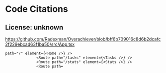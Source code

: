 # Code Citations

## License: unknown
https://github.com/Radexman/Overachiever/blob/bff6b709016c8d6b2dcafc2f229ebcad63f1ba50/src/App.tsx

```
path="/" element={<Home />} />
              <Route path="/tasks" element={<Tasks />} />
              <Route path="/stats" element={<Stats />} />
              <Route path=
```

